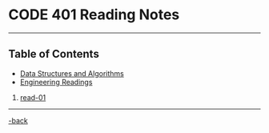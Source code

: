 # CODE 401 Reading Notes

---

## Table of Contents

* [Data Structures and Algorithms](https://alexriverau.github.io/reading-notes/prep401_read01)
* [Engineering Readings](https://alexriverau.github.io/reading-notes/prep401_read02)

1. [read-01](*)

---

[-back](https://alexriverau.github.io/reading-notes/)
